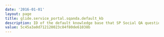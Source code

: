 ```yaml
---
date: '2016-01-01'
layout: page
title: glide.service_portal.sqanda.default_kb
description: ID of the default knowledge base that SP Social QA questions will be added to if no Social QA KB is specified on the portal.
value: 5c45a3a0d712120023c84f80de61038b 
---
```

